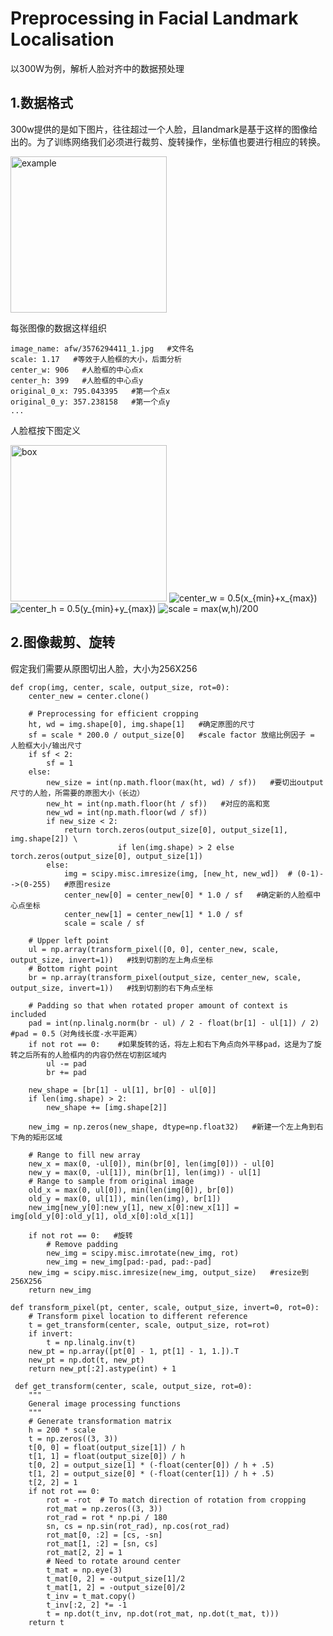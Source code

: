 # Preprocessing in Facial Landmark Localisation
以300W为例，解析人脸对齐中的数据预处理  
## 1.数据格式  
300w提供的是如下图片，往往超过一个人脸，且landmark是基于这样的图像给出的。为了训练网络我们必须进行裁剪、旋转操作，坐标值也要进行相应的转换。  

<img src="https://raw.githubusercontent.com/terrencewayne/Paper-notes/master/images/3576294411_1.jpg" width="250" alt="example"/>  

每张图像的数据这样组织  
```
image_name: afw/3576294411_1.jpg   #文件名
scale: 1.17   #等效于人脸框的大小，后面分析
center_w: 906   #人脸框的中心点x
center_h: 399   #人脸框的中心点y
original_0_x: 795.043395   #第一个点x
original_0_y: 357.238158   #第一个点y
...
```

人脸框按下图定义  

<img src="https://raw.githubusercontent.com/terrencewayne/Paper-notes/master/images/300wbox.png" width="250" alt="box"/>  

<img src="https://latex.codecogs.com/gif.latex?center_w&space;=&space;0.5(x_{min}&plus;x_{max})" title="center_w = 0.5(x_{min}+x_{max})" />  

<img src="https://latex.codecogs.com/gif.latex?center_h&space;=&space;0.5(y_{min}&plus;y_{max})" title="center_h = 0.5(y_{min}+y_{max})" />  

<img src="https://latex.codecogs.com/gif.latex?scale&space;=&space;max(w,h)/200" title="scale = max(w,h)/200" />  

## 2.图像裁剪、旋转
假定我们需要从原图切出人脸，大小为256X256  
```
def crop(img, center, scale, output_size, rot=0):
    center_new = center.clone()

    # Preprocessing for efficient cropping
    ht, wd = img.shape[0], img.shape[1]   #确定原图的尺寸
    sf = scale * 200.0 / output_size[0]   #scale factor 放缩比例因子 = 人脸框大小/输出尺寸
    if sf < 2:
        sf = 1
    else:
        new_size = int(np.math.floor(max(ht, wd) / sf))   #要切出output尺寸的人脸，所需要的原图大小（长边）
        new_ht = int(np.math.floor(ht / sf))   #对应的高和宽
        new_wd = int(np.math.floor(wd / sf))
        if new_size < 2:
            return torch.zeros(output_size[0], output_size[1], img.shape[2]) \
                        if len(img.shape) > 2 else torch.zeros(output_size[0], output_size[1])
        else:
            img = scipy.misc.imresize(img, [new_ht, new_wd])  # (0-1)-->(0-255)   #原图resize
            center_new[0] = center_new[0] * 1.0 / sf   #确定新的人脸框中心点坐标
            center_new[1] = center_new[1] * 1.0 / sf
            scale = scale / sf

    # Upper left point
    ul = np.array(transform_pixel([0, 0], center_new, scale, output_size, invert=1))   #找到切割的左上角点坐标
    # Bottom right point
    br = np.array(transform_pixel(output_size, center_new, scale, output_size, invert=1))   #找到切割的右下角点坐标

    # Padding so that when rotated proper amount of context is included
    pad = int(np.linalg.norm(br - ul) / 2 - float(br[1] - ul[1]) / 2)    #pad = 0.5（对角线长度-水平距离）
    if not rot == 0:    #如果旋转的话，将左上和右下角点向外平移pad，这是为了旋转之后所有的人脸框内的内容仍然在切割区域内
        ul -= pad
        br += pad

    new_shape = [br[1] - ul[1], br[0] - ul[0]]
    if len(img.shape) > 2:
        new_shape += [img.shape[2]]

    new_img = np.zeros(new_shape, dtype=np.float32)   #新建一个左上角到右下角的矩形区域

    # Range to fill new array
    new_x = max(0, -ul[0]), min(br[0], len(img[0])) - ul[0]
    new_y = max(0, -ul[1]), min(br[1], len(img)) - ul[1]
    # Range to sample from original image
    old_x = max(0, ul[0]), min(len(img[0]), br[0])
    old_y = max(0, ul[1]), min(len(img), br[1])
    new_img[new_y[0]:new_y[1], new_x[0]:new_x[1]] = img[old_y[0]:old_y[1], old_x[0]:old_x[1]]

    if not rot == 0:   #旋转
        # Remove padding
        new_img = scipy.misc.imrotate(new_img, rot)
        new_img = new_img[pad:-pad, pad:-pad]
    new_img = scipy.misc.imresize(new_img, output_size)   #resize到256X256
    return new_img
    
def transform_pixel(pt, center, scale, output_size, invert=0, rot=0):
    # Transform pixel location to different reference
    t = get_transform(center, scale, output_size, rot=rot)
    if invert:
        t = np.linalg.inv(t)
    new_pt = np.array([pt[0] - 1, pt[1] - 1, 1.]).T
    new_pt = np.dot(t, new_pt)
    return new_pt[:2].astype(int) + 1
    
 def get_transform(center, scale, output_size, rot=0):
    """
    General image processing functions
    """
    # Generate transformation matrix
    h = 200 * scale
    t = np.zeros((3, 3))
    t[0, 0] = float(output_size[1]) / h
    t[1, 1] = float(output_size[0]) / h
    t[0, 2] = output_size[1] * (-float(center[0]) / h + .5)
    t[1, 2] = output_size[0] * (-float(center[1]) / h + .5)
    t[2, 2] = 1
    if not rot == 0:
        rot = -rot  # To match direction of rotation from cropping
        rot_mat = np.zeros((3, 3))
        rot_rad = rot * np.pi / 180
        sn, cs = np.sin(rot_rad), np.cos(rot_rad)
        rot_mat[0, :2] = [cs, -sn]
        rot_mat[1, :2] = [sn, cs]
        rot_mat[2, 2] = 1
        # Need to rotate around center
        t_mat = np.eye(3)
        t_mat[0, 2] = -output_size[1]/2
        t_mat[1, 2] = -output_size[0]/2
        t_inv = t_mat.copy()
        t_inv[:2, 2] *= -1
        t = np.dot(t_inv, np.dot(rot_mat, np.dot(t_mat, t)))
    return t
```
